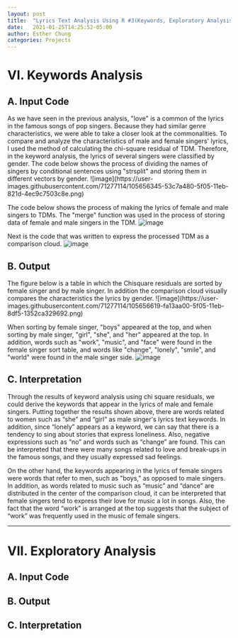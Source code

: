 ```yaml
---
layout: post
title:  "Lyrics Text Analysis Using R #3(Keywords, Exploratory Analysis)"
date:   2021-01-25T14:25:52-05:00
author: Esther Chung
categories: Projects
---
```


<h1>VI.	Keywords Analysis</h1>
<h2>A. Input Code </h2>
As we have seen in the previous analysis, "love" is a common of the lyrics in the famous songs of pop singers. 
Because they had similar genre characteristics, we were able to take a closer look at the commonalities. 
To compare and analyze the characteristics of male and female singers' lyrics, I used the method of calculating the chi-square residual of TDM. 
Therefore, in the keyword analysis, the lyrics of several singers were classified by gender.
The code below shows the process of dividing the names of singers by conditional sentences using "strsplit" and storing them in different vectors by gender.
![image](https://user-images.githubusercontent.com/71277114/105656345-53c7a480-5f05-11eb-821d-4ec9c7503c8e.png)

The code below shows the process of making the lyrics of female and male singers to TDMs. 
The "merge" function was used in the process of storing data of female and male singers in the TDM.
![image](https://user-images.githubusercontent.com/71277114/105656355-5c1fdf80-5f05-11eb-9e59-21996a748c8e.png)

Next is the code that was written to express the processed TDM as a comparison cloud.
![image](https://user-images.githubusercontent.com/71277114/105656372-6641de00-5f05-11eb-8027-c2e7a9f883a7.png)

<h2>B. Output </h2>
The figure below is a table in which the Chisquare residuals are sorted by female singer and by male singer. 
In addition the comparison cloud visually compares the characteristics the lyrics by gender. 
![image](https://user-images.githubusercontent.com/71277114/105656619-fa13aa00-5f05-11eb-8df5-1352ca329692.png)

When sorting by female singer, "boys" appeared at the top,
and when sorting by male singer, "girl", "she", and "her" appeared at the top. 
In addition, words such as "work", "music", and "face" were found in the female singer sort table, 
and words like "change", "lonely", "smile", and "world" were found in the male singer side.
![image](https://user-images.githubusercontent.com/71277114/105656639-026be500-5f06-11eb-8317-ef136993dacd.png)

<h2>C. Interpretation </h2>
Through the results of keyword analysis using chi square residuals, we could derive the keywords that appear in the lyrics of male and female singers.
Putting together the results shown above, there are words related to women such as “she” and “girl” as male singer's lyrics text keywords. 
In addition, since “lonely” appears as a keyword, we can say that there is a tendency to sing about stories that express loneliness. 
Also, negative expressions such as “no” and words such as “change” are found. 
This can be interpreted that there were many songs related to love and break-ups in the famous songs, and they usually expressed sad feelings.


On the other hand, the keywords appearing in the lyrics of female singers were words that refer to men, such as "boys," as opposed to male singers. 
In addition, as words related to music such as “music” and “dance” are distributed in the center of the comparison cloud, 
it can be interpreted that female singers tend to express their love for music a lot in songs. 
Also, the fact that the word “work” is arranged at the top suggests that the subject of “work” was frequently used in the music of female singers.

------------------------------------------------------------------------------------------

<h1>VII. Exploratory Analysis</h1>
<h2>A. Input Code </h2>
<h2>B. Output </h2>
<h2>C. Interpretation </h2>
